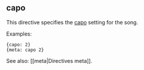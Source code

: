 ## capo

This directive specifies the [capo](https://en.wikipedia.org/wiki/Capo) setting for the song. 

Examples:

    {capo: 2}
    {meta: capo 2}

See also: [[meta|Directives meta]].